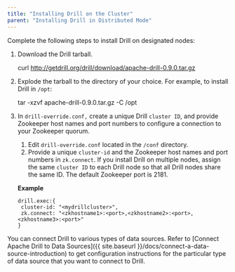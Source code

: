 ```yaml
---
title: "Installing Drill on the Cluster"
parent: "Installing Drill in Distributed Mode"
---
```

Complete the following steps to install Drill on designated nodes:

  1. Download the Drill tarball.
  
        curl http://getdrill.org/drill/download/apache-drill-0.9.0.tar.gz
  2. Explode the tarball to the directory of your choice. For example, to install Drill in `/opt`:
  
        tar -xzvf apache-drill-0.9.0.tar.gz -C /opt
  3. In `drill-override.conf,` create a unique Drill `cluster ID`, and provide Zookeeper host names and port numbers to configure a connection to your Zookeeper quorum.
     1. Edit `drill-override.conf` located in the `/conf` directory.
     2. Provide a unique `cluster-id` and the Zookeeper host names and port numbers in `zk.connect`. If you install Drill on multiple nodes, assign the same `cluster ID` to each Drill node so that all Drill nodes share the same ID. The default Zookeeper port is 2181.

       **Example**
       
         drill.exec:{
          cluster-id: "<mydrillcluster>",
          zk.connect: "<zkhostname1>:<port>,<zkhostname2>:<port>,<zkhostname3>:<port>"
         }

You can connect Drill to various types of data sources. Refer to [Connect
Apache Drill to Data Sources]({{ site.baseurl }}/docs/connect-a-data-source-introduction) to get configuration instructions for the
particular type of data source that you want to connect to Drill.